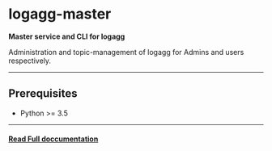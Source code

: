 # logagg-master
**Master service and CLI for logagg**

Administration and topic-management of logagg for Admins and users respectively.

----------
## Prerequisites
* Python >= 3.5
----------

#### [Read Full doccumentation](https://deep-compute.github.io/logagg-master/) 
